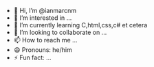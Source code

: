 - 👋 Hi, I’m @ianmarcnm
- 👀 I’m interested in ...
- 🌱 I’m currently learning C,html,css,c# et cetera
- 💞️ I’m looking to collaborate on ...
- 📫 How to reach me ...
- 😄 Pronouns: he/him
- ⚡ Fun fact: ...

<!---
ianmarcnm/ianmarcnm is a ✨ special ✨ repository because its `README.md` (this file) appears on your GitHub profile.
You can click the Preview link to take a look at your changes.
--->
